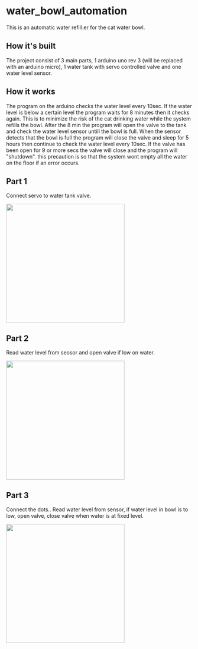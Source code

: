 # water_bowl_automation

This is an automatic water refill:er for the cat water bowl.

## How it's built

The project consist of 3 main parts, 1 arduino uno rev 3 (will be replaced with an arduino micro), 1 water tank with servo controlled valve and one water level sensor.


## How it works

The program on the arduino checks the water level every 10sec. If the water level is below a certain level the program waits for 8 minutes then it checks again. This is to minimize the risk of the cat drinking water while the system refills the bowl. After the 8 min the program will open the valve to the tank and check the water level sensor untill the bowl is full. When the sensor detects that the bowl is full the program will close the valve and sleep for 5 hours then continue to check the water level every 10sec. If the valve has been open for 9 or more secs the valve will close and the program will "shutdown". this precaution is so that the system wont empty all the water on the floor if an error occurs.


## Part 1
Connect servo to water tank valve.

<img src="https://raw.githubusercontent.com/richie-south/water_bowl_automation/master/media/part_1.gif" width="320">

## Part 2

Read water level from seosor and open valve if low on water.

<img src="https://raw.githubusercontent.com/richie-south/water_bowl_automation/master/media/part_2.gif" width="320">

## Part 3

Connect the dots.. Read water level from sensor, if water level in bowl is to low, open valve, close valve when water is at fixed level.

<img src="https://raw.githubusercontent.com/richie-south/water_bowl_automation/master/media/part_3.gif" width="320">
